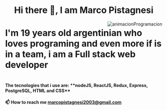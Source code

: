 <h1 align="center">Hi there 👋, I am Marco Pistagnesi</h1>

<img align="right" src="https://static.wixstatic.com/media/669128_ec1c7a78e9694aec8a07c2e48b292ae1~mv2.gif" alt="animacionProgramacion"/>

<h1>I'm 19 years old argentinian who loves programing and even more if is in a team, i am a Full stack web developer<h1>

<h4>The tecnologies that i use are: **nodeJS, ReactJS, Redux, Express, PostgreSQL, HTML and CSS** <h4>

📫 How to reach me **marcopistagnesi2003@gmail.com**
